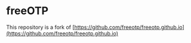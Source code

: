 # freeOTP 
This repository is a fork of [https://github.com/freeotp/freeotp.github.io](https://github.com/freeotp/freeotp.github.io)
